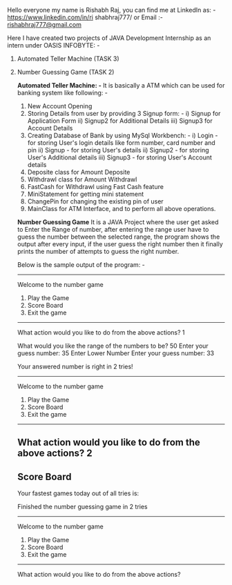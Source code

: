 Hello everyone my name is Rishabh Raj, you can find me at LinkedIn as: - https://www.linkedin.com/in/ri
shabhraj777/ or Email :- rishabhraj777@gmail.com

Here I have created two projects of JAVA Development Internship as an intern under OASIS INFOBYTE: -
1. Automated Teller Machine (TASK 3)
2. Number Guessing Game (TASK 2)

   **Automated Teller Machine: -**
   It is basically a ATM which can be used for banking system like following: -
   1. New Account Opening
   2. Storing Details from user by providing 3 Signup form: -
      i) Signup for Application Form
      ii) Signup2 for Additional Details
      iii) Signup3 for Account Details
   3. Creating Database of Bank by using MySql Workbench: -
      i) Login - for storing User's login details like form number, card number and pin
      ii) Signup - for storing User's details
      ii) Signup2 - for storing User's Additional details
      iii) Signup3 - for storing User's Account details
   4. Deposite class for Amount Deposite
   5. Withdrawl class for Amount Withdrawl
   6. FastCash for Withdrawl using Fast Cash feature
   7. MiniStatement for getting mini statement
   8. ChangePin for changing the existing pin of user
   9. MainClass for ATM Interface, and to perform all above operations.

   **Number Guessing Game**
   It is a JAVA Project where the user get asked to Enter the Range of number,
   after entering the range user have to guess the number between the selected range, the program
   shows the output after every input, if the user guess the right number then it finally prints the
   number of attempts to guess the right number.

   Below is the sample output of the program: -
   
   ***************************************
   Welcome to the number game
   1) Play the Game
   2) Score Board
   3) Exit the game
   ***************************************
   What action would you like to do from the above actions? 1
   
   What would you like the range of the numbers to be? 50
   Enter your guess number: 35
   Enter Lower Number
   Enter your guess number: 33
 
   Your answered number is right in 2 tries!
    
   ***************************************  
   Welcome to the number game
   1) Play the Game
   2) Score Board
   3) Exit the game
   ***************************************
   What action would you like to do from the above actions? 2
   ------------------------------
   Score Board
   ------------------------------
   Your fastest games today out of all tries is:
   
   Finished the number guessing game in 2 tries
   
   ***************************************
   Welcome to the number game
   1) Play the Game
   2) Score Board
   3) Exit the game
   ***************************************
   What action would you like to do from the above actions?       
